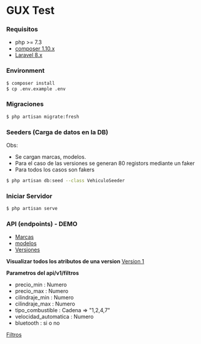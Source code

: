 # GUX Test

### Requisitos 
- php >= 7.3
- [composer 1.10.x](https://getcomposer.org/download/)
- [Laravel 8.x](https://laravel.com/docs/8.x/installation)

### Environment
```sh 
$ composer install
$ cp .env.example .env
```

### Migraciones
```sh 
$ php artisan migrate:fresh
```

### Seeders (Carga de datos en la DB)
Obs: 
- Se cargan marcas, modelos. 
- Para el caso de las versiones se generan 80 registors mediante un faker
- Para todos los casos son fakers 

```sh 
$ php artisan db:seed --class VehiculoSeeder 
```

### Iniciar Servidor
```sh 
$ php artisan serve
```


### API  (endpoints) - DEMO
- [Marcas](http://gux-test.ivanfretes.me/api/v1/marcas)
- [modelos](http://gux-test.ivanfretes.me/api/v1/modelos)
- [Versiones](http://gux-test.ivanfretes.me/api/v1/versiones)

**Visualizar todos los atributos de una version**
[Version 1 ](http://gux-test.ivanfretes.me/api/v1/versiones/1)

**Parametros del api/v1/filtros**
- precio_min : Numero
- precio_max : Numero
- cilindraje_min : Numero
- cilindraje_max : Numero
- tipo_combustible : Cadena => "1,2,4,7"
- velocidad_automatica : Numero
- bluetooth : si o no

[Filtros](http://gux-test.ivanfretes.me/api/v1/filtros)
